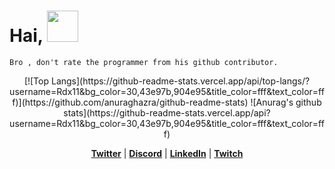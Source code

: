 # Hai, <img src="https://camo.githubusercontent.com/75dc1c8b7e5ab93cc6a6f22cdd58e8f8384245cc/68747470733a2f2f6d656469612e67697068792e636f6d2f6d656469612f6d47634e6a736657416a593541455a4e77362f67697068792e676966" width="50" data-canonical-src="https://media.giphy.com/media/mGcNjsfWAjY5AEZNw6/giphy.gif" style="max-width:100%;">




```
Bro , don't rate the programmer from his github contributor.
```

<p align="center">
[![Top Langs](https://github-readme-stats.vercel.app/api/top-langs/?username=Rdx11&bg_color=30,43e97b,904e95&title_color=fff&text_color=fff)](https://github.com/anuraghazra/github-readme-stats)
![Anurag's github stats](https://github-readme-stats.vercel.app/api?username=Rdx11&bg_color=30,43e97b,904e95&title_color=fff&text_color=fff)
</p>

<p align="center">
  <strong><a href="https://twitter.com/edisonlee55" rel="nofollow">Twitter</a></strong> |
  <strong><a href="https://discord.gg/nYXzaUS" rel="nofollow">Discord</a></strong> |
  <strong><a href="https://www.linkedin.com/in/edisonlee55" rel="nofollow">LinkedIn</a></strong> |
  <strong><a href="https://www.twitch.tv/edisonlee55" rel="nofollow">Twitch</a></strong>
</p>
